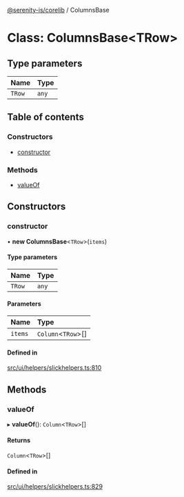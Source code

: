 [@serenity-is/corelib](../README.md) / ColumnsBase

# Class: ColumnsBase<TRow\>

## Type parameters

| Name | Type |
| :------ | :------ |
| `TRow` | `any` |

## Table of contents

### Constructors

- [constructor](ColumnsBase.md#constructor)

### Methods

- [valueOf](ColumnsBase.md#valueof)

## Constructors

### constructor

• **new ColumnsBase**<`TRow`\>(`items`)

#### Type parameters

| Name | Type |
| :------ | :------ |
| `TRow` | `any` |

#### Parameters

| Name | Type |
| :------ | :------ |
| `items` | `Column`<`TRow`\>[] |

#### Defined in

[src/ui/helpers/slickhelpers.ts:810](https://github.com/serenity-is/serenity/blob/master/packages/corelib/src/ui/helpers/slickhelpers.ts#L810)

## Methods

### valueOf

▸ **valueOf**(): `Column`<`TRow`\>[]

#### Returns

`Column`<`TRow`\>[]

#### Defined in

[src/ui/helpers/slickhelpers.ts:829](https://github.com/serenity-is/serenity/blob/master/packages/corelib/src/ui/helpers/slickhelpers.ts#L829)
